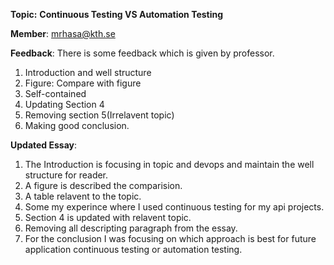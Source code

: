 **Topic:** **Continuous Testing VS Automation Testing**

**Member**: mrhasa@kth.se

**Feedback**: There is some feedback which is given by professor.


1. Introduction and well structure
2. Figure: Compare with figure
3. Self-contained
4. Updating Section 4
5. Removing section 5(Irrelavent topic)
6. Making good conclusion.

**Updated Essay**:


1. The Introduction is focusing in topic and devops and maintain the well structure for reader.
2. A figure is described the comparision.
3. A table relavent to the topic.
4. Some my experince where I used continuous testing for my api projects.
5. Section 4 is updated with relavent topic.
5. Removing all descripting paragraph from the essay.
6. For the conclusion I was focusing on which approach is best for future application continuous testing or automation testing.
